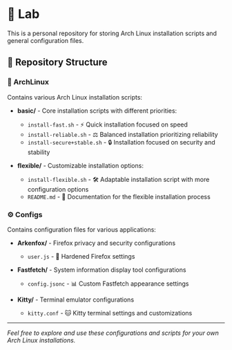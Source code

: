 # 🧪 Lab

This is a personal repository for storing Arch Linux installation scripts and general configuration files.

## 📂 Repository Structure

### 🐧 ArchLinux

Contains various Arch Linux installation scripts:

- **basic/** - Core installation scripts with different priorities:
  - `install-fast.sh` - ⚡ Quick installation focused on speed
  - `install-reliable.sh` - ⚖️ Balanced installation prioritizing reliability
  - `install-secure+stable.sh` - 🔒 Installation focused on security and stability

- **flexible/** - Customizable installation options:
  - `install-flexible.sh` - 🛠️ Adaptable installation script with more configuration options
  - `README.md` - 📝 Documentation for the flexible installation process

### ⚙️ Configs

Contains configuration files for various applications:

- **Arkenfox/** - Firefox privacy and security configurations
  - `user.js` - 🦊 Hardened Firefox settings

- **Fastfetch/** - System information display tool configurations
  - `config.jsonc` - 📊 Custom Fastfetch appearance settings

- **Kitty/** - Terminal emulator configurations
  - `kitty.conf` - 🐱 Kitty terminal settings and customizations

---

*Feel free to explore and use these configurations and scripts for your own Arch Linux installations.* 
